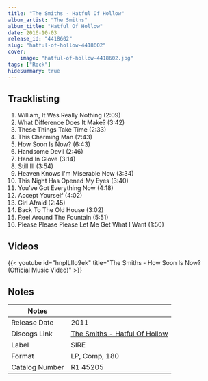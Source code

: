 ```yaml
---
title: "The Smiths - Hatful Of Hollow"
album_artist: "The Smiths"
album_title: "Hatful Of Hollow"
date: 2016-10-03
release_id: "4418602"
slug: "hatful-of-hollow-4418602"
cover:
    image: "hatful-of-hollow-4418602.jpg"
tags: ["Rock"]
hideSummary: true
---
```


## Tracklisting
1. William, It Was Really Nothing (2:09)
2. What Difference Does It Make? (3:42)
3. These Things Take Time (2:33)
4. This Charming Man (2:43)
5. How Soon Is Now? (6:43)
6. Handsome Devil (2:46)
7. Hand In Glove (3:14)
8. Still Ill (3:54)
9. Heaven Knows I'm Miserable Now (3:34)
10. This Night Has Opened My Eyes (3:40)
11. You've Got Everything Now (4:18)
12. Accept Yourself (4:02)
13. Girl Afraid (2:45)
14. Back To The Old House (3:02)
15. Reel Around The Fountain (5:51)
16. Please Please Please Let Me Get What I Want (1:50)

## Videos
{{< youtube id="hnpILIIo9ek" title="The Smiths - How Soon Is Now? (Official Music Video)" >}}

## Notes

| Notes          |             |
| ---------------| ----------- |
| Release Date   | 2011 |
| Discogs Link   | [The Smiths - Hatful Of Hollow](https://www.discogs.com/release/4418602) |
| Label          | SIRE |
| Format         | LP, Comp, 180 |
| Catalog Number | R1 45205 |

